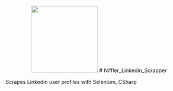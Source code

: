 <p float="top" align="middle">
<img src="/icos/niffler_icon.ico" width="180" height="180"> # Niffler_Linkedin_Scrapper
</p>
Scrapes Linkedin user profiles with Selenium, CSharp

